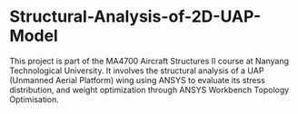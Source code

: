 # Structural-Analysis-of-2D-UAP-Model

This project is part of the MA4700 Aircraft Structures II course at Nanyang Technological University. It involves the structural analysis of a UAP (Unmanned Aerial Platform) wing using ANSYS to evaluate its stress distribution, and weight optimization through ANSYS Workbench Topology Optimisation.
